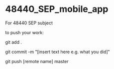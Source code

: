# 48440_SEP_mobile_app
For 48440 SEP subject


to push your work:

git add .

git commit -m "[insert text here e.g. what you did]"

git push [remote name] master
